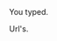 
<link rel="preload" as="style" href="https://actwu.github.io/md.css" />
<link rel="stylesheet" href="https://actwu.github.io/md.css" />


<cont>
<say>You typed.</say>
<p></p>
</cont>

<cont>
<say>Url's.</say>
<urls></urls>
</cont>
<link rel='preload' as="script" href='https://iselang.github.io/num.js'>

<script src="https://iselang.github.io/num.js"> </script>

<script type="module" src="https://iselang.github.io/num.js"> </script>
<script type="module">
app('Myurl');
fav(2);

setTimeout(async () => {
await bit.init();
let userData = await bit.get("path");
let cleanData = decodeURIComponent(userData).replace(/^\/+/, '');
pick('p').set = cleanData;

await bit.init();

let dbData = await net.get('https://myurl.github.io/db');
const listItem = pick("p");

let urlMap = Object.fromEntries(
dbData
.trim()
.split('\n')
.map(line => line.trim())
.filter(line => line.includes('='))
.map(line => {
let [key, value] = line.split('=');
return [key.trim(), value.trim()];
})
);

Object.entries(urlMap).forEach(([key, value]) => {
let link = make("tap");
let fgu = make("say");
fgu.set=value;
link.append(fgu);
link.at = "bol2"
link.addEventListener("mousedown", (event) => {
event.preventDefault(); 
path.go(value); 
});

listItem.append(link);
});

AutoUI();

}, 50);
console.clear();

</script>
